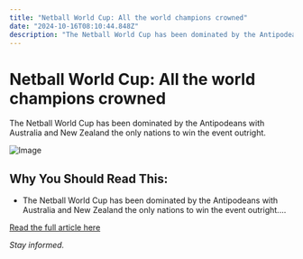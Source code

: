 ```yaml
---
title: "Netball World Cup: All the world champions crowned"
date: "2024-10-16T08:10:44.848Z"
description: "The Netball World Cup has been dominated by the Antipodeans with Australia and New Zealand the only nations to win the event outright."
---
```


# Netball World Cup: All the world champions crowned

The Netball World Cup has been dominated by the Antipodeans with Australia and New Zealand the only nations to win the event outright.

![Image](http://www.thesouthafrican.com/wp-content/uploads/2023/05/B22H1SS0308-scaled.jpg)

## Why You Should Read This:

- The Netball World Cup has been dominated by the Antipodeans with Australia and New Zealand the only nations to win the event outright....

[Read the full article here](https://www.thesouthafrican.com/sport/netball/netball-world-cup-champions-crowned-breaking-thursday-18-may-2023/)

*Stay informed.*
